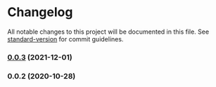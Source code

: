 # Changelog

All notable changes to this project will be documented in this file. See [standard-version](https://github.com/conventional-changelog/standard-version) for commit guidelines.

### [0.0.3](https://github.com/getnacelle/nacelle-rise-nuxt-module/compare/v0.0.2...v0.0.3) (2021-12-01)

### 0.0.2 (2020-10-28)
